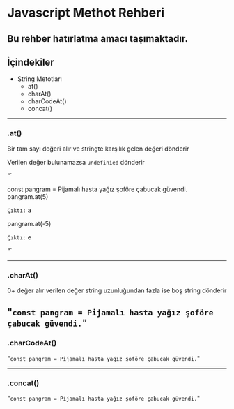 # Javascript Methot Rehberi
Bu rehber hatırlatma amacı taşımaktadır. 
---
## İçindekiler
- String Metotları
    - at()
    - charAt()
    - charCodeAt()
    - concat()

---

### .at()
Bir tam sayı değeri alır ve stringte karşılık gelen değeri dönderir

Verilen değer bulunamazsa `undefinied` dönderir

“`

const pangram = Pijamalı hasta yağız şoföre çabucak güvendi.
pangram.at(5)

`Çıktı:` a

pangram.at(-5)

`Çıktı:` e

“`

---
### .charAt()
0+ değer alır verilen değer string uzunluğundan fazla ise boş string dönderir

"`
const pangram = Pijamalı hasta yağız şoföre çabucak güvendi.
`"
---
### .charCodeAt()

"`
const pangram = Pijamalı hasta yağız şoföre çabucak güvendi.
`"

---
### .concat()

"`
const pangram = Pijamalı hasta yağız şoföre çabucak güvendi.
`"
